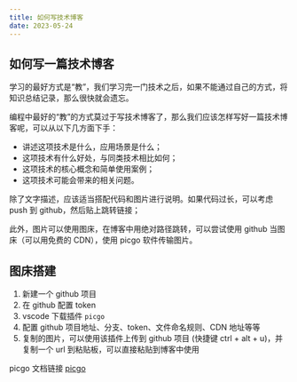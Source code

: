 ```yaml
---
title: 如何写技术博客
date: 2023-05-24
---
```


## 如何写一篇技术博客

学习的最好方式是“教”，我们学习完一门技术之后，如果不能通过自己的方式，将知识总结记录，那么很快就会遗忘。

编程中最好的“教”的方式莫过于写技术博客了，那么我们应该怎样写好一篇技术博客呢，可以从以下几方面下手：

- 讲述这项技术是什么，应用场景是什么；
- 这项技术有什么好处，与同类技术相比如何；
- 这项技术的核心概念和简单使用案例；
- 这项技术可能会带来的相关问题。

除了文字描述，应该适当搭配代码和图片进行说明。如果代码过长，可以考虑 push 到 github，然后贴上跳转链接；

此外，图片可以使用图床，在博客中用绝对路径跳转，可以尝试使用 github 当图床（可以用免费的 CDN），使用 picgo 软件传输图片。

## 图床搭建

1. 新建一个 github 项目
2. 在 github 配置 token
3. vscode 下载插件 `picgo`
4. 配置 github 项目地址、分支、token、文件命名规则、CDN 地址等等
5. 复制的图片，可以使用该插件上传到 github 项目 (快捷键 ctrl + alt + u)，并复制一个 url 到粘贴板，可以直接粘贴到博客中使用

picgo 文档链接 [picgo](https://picgo.github.io/PicGo-Doc/)